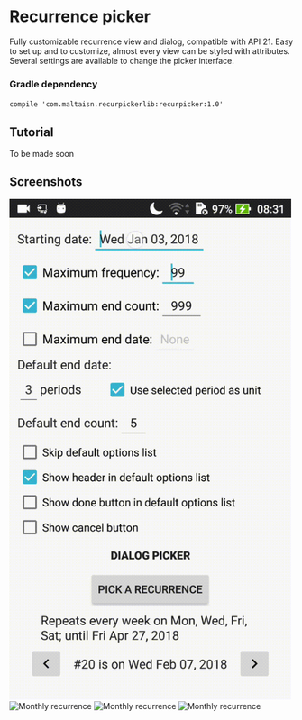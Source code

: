 # Recurrence picker
Fully customizable recurrence view and dialog, compatible with API 21. Easy to set up and to customize, almost every view can be styled with attributes. Several settings are available to change the picker interface.

### Gradle dependency
`compile 'com.maltaisn.recurpickerlib:recurpicker:1.0'`

## Tutorial
To be made soon

## Screenshots
<img src="screenshots/monthly.gif" alt="Monthly recurrence" width="500px"/>

<img src="screenshots/weekly.gif" alt="Monthly recurrence" width="500px"/>

<img src="screenshots/settings1.gif" alt="Monthly recurrence" width="500px"/>

<img src="screenshots/settings2.gif" alt="Monthly recurrence" width="500px"/>
